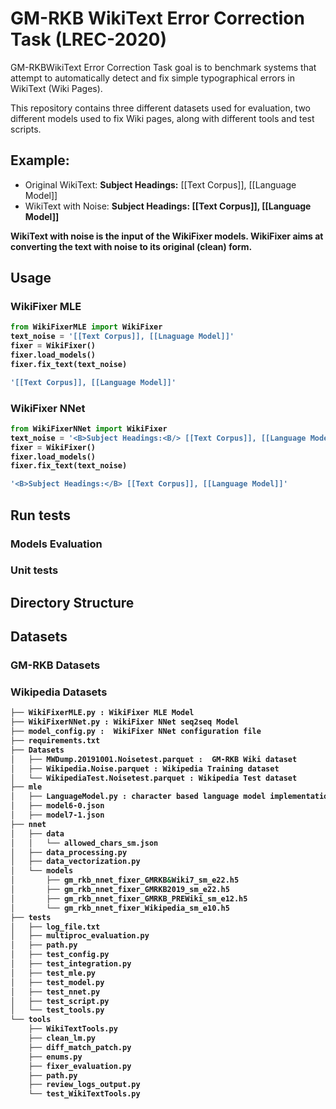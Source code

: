 # GM-RKB WikiText Error Correction Task (LREC-2020)
GM-RKBWikiText Error Correction Task goal is to benchmark systems that attempt to automatically detect and fix simple typographical errors in WikiText (Wiki Pages).

This repository contains three different datasets used for evaluation, two different models used to fix Wiki pages, along with different tools and test scripts.   
## Example: 
- Original WikiText: <B>Subject Headings:</B> [[Text Corpus]], [[Language Model]]  
- WikiText with Noise: <B>Subject Headings:<B/> [[Text Corpus]], [[Language Model]] 

WikiText with noise is the input of the WikiFixer models. WikiFixer aims at converting the text with noise to its original (clean) form. 

## Usage 

### WikiFixer MLE 
```python
from WikiFixerMLE import WikiFixer
text_noise = '[[Text Corpus]], [[Lnaguage Model]]'
fixer = WikiFixer()
fixer.load_models()
fixer.fix_text(text_noise)
```
```bash
'[[Text Corpus]], [[Language Model]]'
```
### WikiFixer NNet

```python
from WikiFixerNNet import WikiFixer
text_noise = '<B>Subject Headings:<B/> [[Text Corpus]], [[Language Model]]'
fixer = WikiFixer()
fixer.load_models()
fixer.fix_text(text_noise)
```

```bash
'<B>Subject Headings:</B> [[Text Corpus]], [[Language Model]]'
```


## Run tests

### Models Evaluation


### Unit tests

## Directory Structure

## Datasets

### GM-RKB Datasets

### Wikipedia Datasets


```bash
├── WikiFixerMLE.py : WikiFixer MLE Model
├── WikiFixerNNet.py : WikiFixer NNet seq2seq Model
├── model_config.py :  WikiFixer NNet configuration file
├── requirements.txt
├── Datasets
│   ├── MWDump.20191001.Noisetest.parquet :  GM-RKB Wiki dataset
│   ├── Wikipedia.Noise.parquet : Wikipedia Training dataset
│   └── WikipediaTest.Noisetest.parquet : Wikipedia Test dataset
├── mle
│   ├── LanguageModel.py : character based language model implementation
│   ├── model6-0.json
│   ├── model7-1.json
├── nnet
│   ├── data
│   │   └── allowed_chars_sm.json
│   ├── data_processing.py
│   ├── data_vectorization.py
│   └── models
│       ├── gm_rkb_nnet_fixer_GMRKB&Wiki7_sm_e22.h5
│       ├── gm_rkb_nnet_fixer_GMRKB2019_sm_e22.h5
│       ├── gm_rkb_nnet_fixer_GMRKB_PREWiki_sm_e12.h5
│       └── gm_rkb_nnet_fixer_Wikipedia_sm_e10.h5
├── tests
│   ├── log_file.txt
│   ├── multiproc_evaluation.py
│   ├── path.py
│   ├── test_config.py
│   ├── test_integration.py
│   ├── test_mle.py
│   ├── test_model.py
│   ├── test_nnet.py
│   ├── test_script.py
│   └── test_tools.py
└── tools
    ├── WikiTextTools.py
    ├── clean_lm.py
    ├── diff_match_patch.py
    ├── enums.py
    ├── fixer_evaluation.py
    ├── path.py
    ├── review_logs_output.py
    └── test_WikiTextTools.py


```
